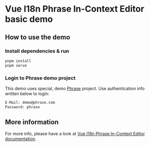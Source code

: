 # Vue I18n Phrase In-Context Editor basic demo

## How to use the demo

### Install dependencies & run

```bash
pnpm install
pnpm serve
```

### Login to Phrase demo project

This demo uses special, demo [Phrase](https://phrase.com) project. Use authentication info written below to login:

```bash
E-Mail: demo@phrase.com
Password: phrase
```

## More information

For more info, please have a look at [Vue I18n Phrase In-Context Editor documentation](https://phrase.github.io/vue-i18n-phrase-in-context-editor).
